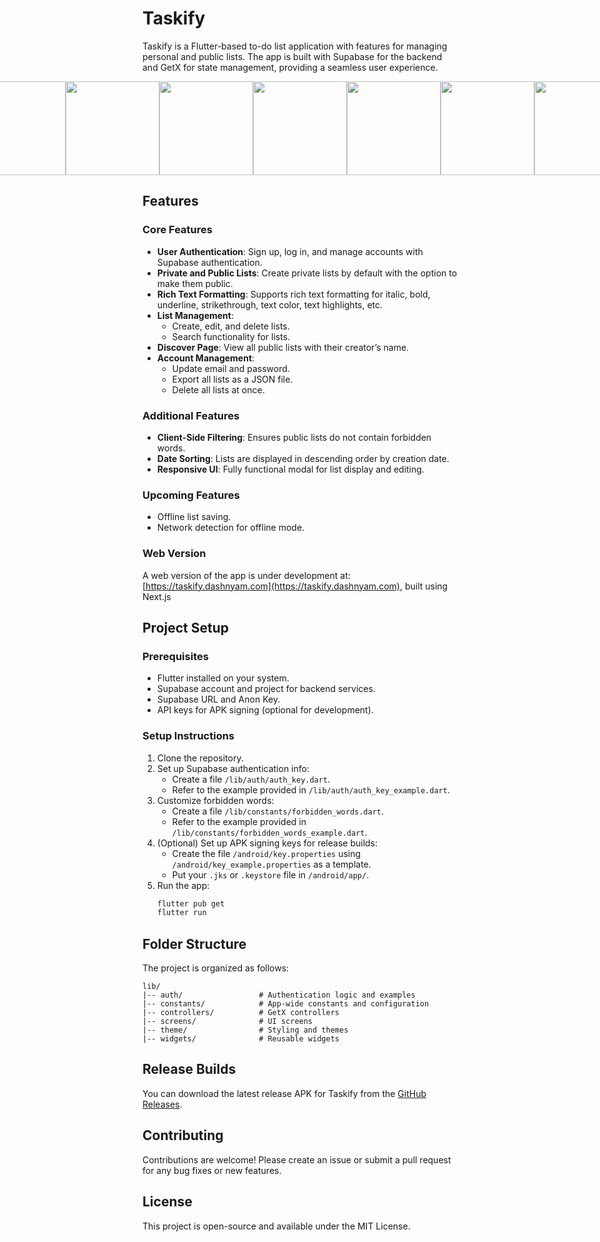 # Taskify 

Taskify is a Flutter-based to-do list application with features for managing personal and public lists. The app is built with Supabase for the backend and GetX for state management, providing a seamless user experience.

<div style="display:flex;justify-content:center;flex-direction: row;flex-wrap: nowrap;">
  <img src="https://dl.dashnyam.com/taskify_ss/1.webp" width="150" />
  <img src="https://dl.dashnyam.com/taskify_ss/2.webp" width="150" />
  <img src="https://dl.dashnyam.com/taskify_ss/3.webp" width="150" />
  <img src="https://dl.dashnyam.com/taskify_ss/4.webp" width="150" />
  <img src="https://dl.dashnyam.com/taskify_ss/5.webp" width="150" />
  <img src="https://dl.dashnyam.com/taskify_ss/6.webp" width="150" />
  <img src="https://dl.dashnyam.com/taskify_ss/7.webp" width="150" />
</div>

## Features

### Core Features
- **User Authentication**: Sign up, log in, and manage accounts with Supabase authentication.
- **Private and Public Lists**: Create private lists by default with the option to make them public.
- **Rich Text Formatting**: Supports rich text formatting for italic, bold, underline, strikethrough, text color, text highlights, etc.
- **List Management**:
  - Create, edit, and delete lists.
  - Search functionality for lists.
- **Discover Page**: View all public lists with their creator’s name.
- **Account Management**:
  - Update email and password.
  - Export all lists as a JSON file.
  - Delete all lists at once.

### Additional Features
- **Client-Side Filtering**: Ensures public lists do not contain forbidden words.
- **Date Sorting**: Lists are displayed in descending order by creation date.
- **Responsive UI**: Fully functional modal for list display and editing.

### Upcoming Features
- Offline list saving.
- Network detection for offline mode.

### Web Version
A web version of the app is under development at: [https://taskify.dashnyam.com](https://taskify.dashnyam.com), built using Next.js

## Project Setup

### Prerequisites
- Flutter installed on your system.
- Supabase account and project for backend services.
- Supabase URL and Anon Key.
- API keys for APK signing (optional for development).

### Setup Instructions
1. Clone the repository.
2. Set up Supabase authentication info:
   - Create a file `/lib/auth/auth_key.dart`.
   - Refer to the example provided in `/lib/auth/auth_key_example.dart`.
3. Customize forbidden words:
   - Create a file `/lib/constants/forbidden_words.dart`.
   - Refer to the example provided in `/lib/constants/forbidden_words_example.dart`.
4. (Optional) Set up APK signing keys for release builds:
   - Create the file `/android/key.properties` using `/android/key_example.properties` as a template.
   - Put your `.jks` or `.keystore` file in `/android/app/`.
5. Run the app:
   ```bash
   flutter pub get
   flutter run
   ```

## Folder Structure
The project is organized as follows:

```
lib/
|-- auth/                 # Authentication logic and examples
|-- constants/            # App-wide constants and configuration
|-- controllers/          # GetX controllers
|-- screens/              # UI screens
|-- theme/                # Styling and themes
|-- widgets/              # Reusable widgets
```

## Release Builds
You can download the latest release APK for Taskify from the [GitHub Releases](https://github.com/xicko/taskify/releases).

## Contributing
Contributions are welcome! Please create an issue or submit a pull request for any bug fixes or new features.

## License
This project is open-source and available under the MIT License.
